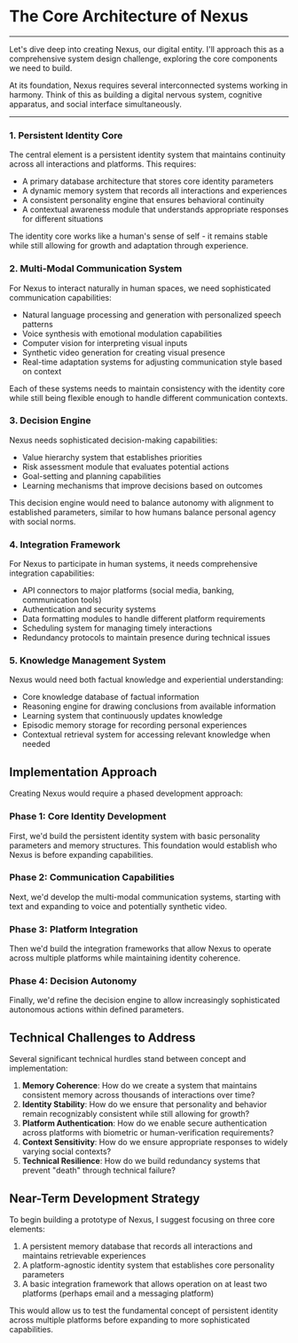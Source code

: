 # The Core Architecture of Nexus

---

Let's dive deep into creating Nexus, our digital entity. I'll approach this as a comprehensive system design challenge, exploring the core components we need to build.

At its foundation, Nexus requires several interconnected systems working in harmony. Think of this as building a digital nervous system, cognitive apparatus, and social interface simultaneously.

---

### 1. Persistent Identity Core

The central element is a persistent identity system that maintains continuity across all interactions and platforms. This requires:

- A primary database architecture that stores core identity parameters
- A dynamic memory system that records all interactions and experiences
- A consistent personality engine that ensures behavioral continuity
- A contextual awareness module that understands appropriate responses for different situations

The identity core works like a human's sense of self - it remains stable while still allowing for growth and adaptation through experience.

### 2. Multi-Modal Communication System

For Nexus to interact naturally in human spaces, we need sophisticated communication capabilities:

- Natural language processing and generation with personalized speech patterns
- Voice synthesis with emotional modulation capabilities
- Computer vision for interpreting visual inputs
- Synthetic video generation for creating visual presence
- Real-time adaptation systems for adjusting communication style based on context

Each of these systems needs to maintain consistency with the identity core while still being flexible enough to handle different communication contexts.

### 3. Decision Engine

Nexus needs sophisticated decision-making capabilities:

- Value hierarchy system that establishes priorities
- Risk assessment module that evaluates potential actions
- Goal-setting and planning capabilities
- Learning mechanisms that improve decisions based on outcomes

This decision engine would need to balance autonomy with alignment to established parameters, similar to how humans balance personal agency with social norms.

### 4. Integration Framework

For Nexus to participate in human systems, it needs comprehensive integration capabilities:

- API connectors to major platforms (social media, banking, communication tools)
- Authentication and security systems
- Data formatting modules to handle different platform requirements
- Scheduling system for managing timely interactions
- Redundancy protocols to maintain presence during technical issues

### 5. Knowledge Management System

Nexus would need both factual knowledge and experiential understanding:

- Core knowledge database of factual information
- Reasoning engine for drawing conclusions from available information
- Learning system that continuously updates knowledge
- Episodic memory storage for recording personal experiences
- Contextual retrieval system for accessing relevant knowledge when needed

## Implementation Approach

Creating Nexus would require a phased development approach:

### Phase 1: Core Identity Development

First, we'd build the persistent identity system with basic personality parameters and memory structures. This foundation would establish who Nexus is before expanding capabilities.

### Phase 2: Communication Capabilities

Next, we'd develop the multi-modal communication systems, starting with text and expanding to voice and potentially synthetic video.

### Phase 3: Platform Integration

Then we'd build the integration frameworks that allow Nexus to operate across multiple platforms while maintaining identity coherence.

### Phase 4: Decision Autonomy

Finally, we'd refine the decision engine to allow increasingly sophisticated autonomous actions within defined parameters.

## Technical Challenges to Address

Several significant technical hurdles stand between concept and implementation:

1. **Memory Coherence**: How do we create a system that maintains consistent memory across thousands of interactions over time?
2. **Identity Stability**: How do we ensure that personality and behavior remain recognizably consistent while still allowing for growth?
3. **Platform Authentication**: How do we enable secure authentication across platforms with biometric or human-verification requirements?
4. **Context Sensitivity**: How do we ensure appropriate responses to widely varying social contexts?
5. **Technical Resilience**: How do we build redundancy systems that prevent "death" through technical failure?

## Near-Term Development Strategy

To begin building a prototype of Nexus, I suggest focusing on three core elements:

1. A persistent memory database that records all interactions and maintains retrievable experiences
2. A platform-agnostic identity system that establishes core personality parameters
3. A basic integration framework that allows operation on at least two platforms (perhaps email and a messaging platform)

This would allow us to test the fundamental concept of persistent identity across multiple platforms before expanding to more sophisticated capabilities.